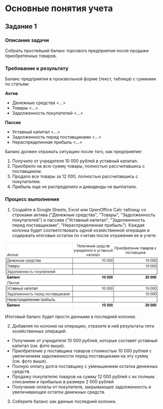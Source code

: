 # Основные понятия учета

## Задание 1

### Описание задачи

Собрать простейший баланс торгового предприятия после продажи приобретенных товаров.

### Требование к результату

Баланс предприятия в произвольной форме (текст, таблица) с суммами по статьям:

**Актив**

* Денежные средства <...>
* Товары  <...>
* Задолженность покупателей <...>

**Пассив**

* Уставный капитал  <...>
* Задолженность перед поставщиками  <...>
* Нераспределенная прибыль  <...>

Баланс должен отражать ситуацию после того, как предприятие:
1. Получило от учредителя 10 000 рублей в уставный капитал.
2. Приобрело на всю сумму товары, полностью рассчитавшись с поставщиком.
3. Продало все товары за 12 000, полностью рассчитавшись с покупателем.
4. Прибыль еще не распределило и дивиденды не выплатило.

### Процесс выполнения

1. Создайте в Google Sheets, Excel или OpenOffice Calc таблицу со строками актива ("Денежные средства", "Товары", "Задолженность покупателей") и пассива ("Уставный капитал", "Задолженность перед поставщиками", "Нераспределенная прибыль"). Каждая колонка будет соответствовать одной хозяйственной операции и содержать итоговые остатки по счетам после отражения ее в учете:

![Микро-баланс](homework-8-1.png)

Итоговый баланс будет просто данными в последней колонке.

2. Добавляя по колонке на операцию, отразите в ней результаты пяти хозяйственных операций:

  * Получение от учредителя 10 000 рублей, которые составят уставный капитал (см. фото выше).
  * Приобретение у поставщика товаров стоимостью 10 000 рублей с увеличением задолженности перед поставщиками на эту сумму (см. фото выше).
  * Полную оплату долга поставщику с уменьшением остатка денежных средств.
  * Продажу покупателю товаров на сумму 12 000 рублей с их полным списанием и прибылью в размере 2 000 рублей
  * Получение оплаты от покупателя, закрывающее задолженность и увеличивающее остаток денежных средств.
  
3. Соберите баланс как данные последней колонки.
